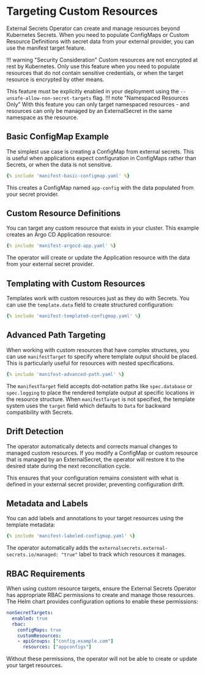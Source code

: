 # Targeting Custom Resources

External Secrets Operator can create and manage resources beyond Kubernetes Secrets. When you need to populate ConfigMaps or Custom Resource Definitions with secret data from your external provider, you can use the manifest target feature.

!!! warning "Security Consideration"
    Custom resources are not encrypted at rest by Kubernetes. Only use this feature when you need to populate resources that do not contain sensitive credentials, or when the target resource is encrypted by other means.

This feature must be explicitly enabled in your deployment using the `--unsafe-allow-non-secret-targets` flag.
!!! note "Namespaced Resources Only"
    With this feature you can only target namespaced resources - and resources can only be managed by an ExternalSecret in the same namespace as the resource.
## Basic ConfigMap Example

The simplest use case is creating a ConfigMap from external secrets. This is useful when applications expect configuration in ConfigMaps rather than Secrets, or when the data is not sensitive.

```yaml
{% include 'manifest-basic-configmap.yaml' %}
```

This creates a ConfigMap named `app-config` with the data populated from your secret provider.

## Custom Resource Definitions

You can target any custom resource that exists in your cluster. This example creates an Argo CD Application resource:

```yaml
{% include 'manifest-argocd-app.yaml' %}
```

The operator will create or update the Application resource with the data from your external secret provider.

## Templating with Custom Resources

Templates work with custom resources just as they do with Secrets. You can use the `template.data` field to create structured configuration:

```yaml
{% include 'manifest-templated-configmap.yaml' %}
```

## Advanced Path Targeting

When working with custom resources that have complex structures, you can use `manifestTarget` to specify where template output should be placed. This is particularly useful for resources with nested specifications.

```yaml
{% include 'manifest-advanced-path.yaml' %}
```

The `manifestTarget` field accepts dot-notation paths like `spec.database` or `spec.logging` to place the rendered template output at specific locations in the resource structure. When `manifestTarget` is not specified, the template system uses the `target` field which defaults to `Data` for backward compatibility with Secrets.

## Drift Detection

The operator automatically detects and corrects manual changes to managed custom resources. If you modify a ConfigMap or custom resource that is managed by an ExternalSecret, the operator will restore it to the desired state during the next reconciliation cycle.

This ensures that your configuration remains consistent with what is defined in your external secret provider, preventing configuration drift.

## Metadata and Labels

You can add labels and annotations to your target resources using the template metadata:

```yaml
{% include 'manifest-labeled-configmap.yaml' %}
```

The operator automatically adds the `externalsecrets.external-secrets.io/managed: "true"` label to track which resources it manages.

## RBAC Requirements

When using custom resource targets, ensure the External Secrets Operator has appropriate RBAC permissions to create and manage those resources. The Helm chart provides configuration options to enable these permissions:

```yaml
nonSecretTargets:
  enabled: true
  rbac:
    configMaps: true
    customResources:
    - apiGroups: ["config.example.com"]
      resources: ["appconfigs"]
```

Without these permissions, the operator will not be able to create or update your target resources.
